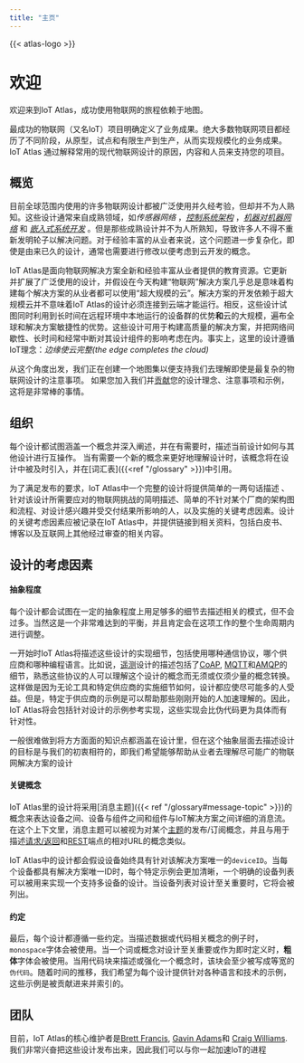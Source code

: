 ```yaml
---
title: "主页"
---
```

{{< atlas-logo >}} 

# 欢迎 

欢迎来到IoT Atlas，成功使用物联网的旅程依赖于地图。

最成功的物联网（又名IoT）项目明确定义了业务成果。绝大多数物联网项目都经历了不同阶段，从原型，试点和有限生产​​到生产，从而实现规模化的业务成果。IoT Atlas 通过解释常用的现代物联网设计的原因，内容和人员来支持您的项目。

## 概览
目前全球范围内使用的许多物联网设计都被广泛使用并久经考验，但却并不为人熟知。这些设计通常来自成熟领域，如*传感器网络* ，*[控制系统架构](https://en.wikipedia.org/wiki/Control_system)* ，*[机器对机器网络](https://en.wikipedia.org/wiki/Machine_to_machine)* 和 *[嵌入式系统开发](https://en.wikipedia.org/wiki/Embedded_system)* 。但是那些成熟设计并不为人所熟知，导致许多人不得不重新发明轮子以解决问题。对于经验丰富的从业者来说，这个问题进一步复杂化，即使是由来已久的设计，通常也需要进行修改以便考虑到云开发的概念。

IoT Atlas是面向物联网解决方案全新和经验丰富从业者提供的教育资源。它更新并扩展了广泛使用的设计，并假设在今天构建“物联网”解决方案几乎总是意味着构建每个解决方案的从业者都可以使用“超大规模的云”。解决方案的开发依赖于超大规模云并不意味着IoT Atlas的设计必须连接到云端才能运行。相反，这些设计试图同时利用到长时间在远程环境中本地运行的设备群的优势**和**云的大规模，遍布全球和解决方案敏捷性的优势。这些设计可用于构建高质量的解决方案，并把网络间歇性、长时间和经常中断对其设计组件的影响考虑在内。事实上，这里的设计遵循IoT理念：*边缘使云完整(the edge completes the cloud)*

从这个角度出发，我们正在创建一个地图集以便支持我们去理解即使是最复杂的物联网设计的注意事项。 如果您加入我们并[贡献](https://github.com/aws/iot-atlas/blob/master/CONTRIBUTING.md)您的设计理念、注意事项和示例，这将是非常棒的事情。

## 组织

每个设计都试图涵盖一个概念并深入阐述，并在有需要时，描述当前设计如何与其他设计进行互操作。 当有需要一个新的概念来更好地理解设计时，该概念将在设计中被及时引入，并在[词汇表]({{<ref "/glossary" >}})中引用。

为了满足发布的要求，IoT Atlas中一个完整的设计将提供简单的一两句话描述
、针对该设计所需要应对的物联网挑战的简明描述、简单的不针对某个厂商的架构图和流程、对设计感兴趣并受交付结果所影响的人，以及实施的关键考虑因素。设计的关键考虑因素应被记录在IoT Atlas中，并提供链接到相关资料，包括白皮书、博客以及互联网上其他经过审查的相关内容。

## 设计的考虑因素
  
#### 抽象程度

每个设计都会试图在一定的抽象程度上用足够多的细节去描述相关的模式，但不会过多。当然这是一个非常难达到的平衡，并且肯定会在这项工作的整个生命周期内进行调整。

一开始时IoT Atlas将描述这些设计的实现细节，包括使用哪种通信协议，哪个供应商和哪种编程语言。比如说，[遥测](/designs/telemetry)设计的描述包括了[CoAP](http://coap.technology/), [MQTT](http://mqtt.org/)和[AMQP](https://www.amqp.org/product/architecture)的细节，熟悉这些协议的人可以理解这个设计的概念而无须或仅须少量的概念转换。这样做是因为无论工具和特定供应商的实施细节如何，设计都应使尽可能多的人受益。但是，特定于供应商的示例是可以帮助那些刚刚开始的人加速理解的。因此，IoT Atlas将会包括针对设计的示例参考实现，这些实现会比伪代码更为具体而有针对性。

一般很难做到将方方面面的知识点都涵盖在设计里，但在这个抽象层面去描述设计的目标是与我们的初衷相符的，即我们希望能够帮助从业者去理解尽可能广的物联网解决方案的设计

#### 关键概念

IoT Atlas里的设计将采用[消息主题]({{< ref "/glossary#message-topic" >}})的概念来表达设备之间、设备与组件之间和组件与IoT解决方案之间详细的消息流。在这个上下文里，消息主题可以被视为对某个[主题](#)的发布/订阅概念，并且与用于描述[请求/返回](#)和[REST](#)端点的相对URL的概念类似。

IoT Atlas中的设计都会假设设备始终具有针对该解决方案唯一的`deviceID`。当每个设备都具有解决方案唯一ID时，每个特定示例会更加清晰，一个明确的设备列表可以被用来实现一个支持多设备的设计。当设备列表对设计至关重要时，它将会被列出。

#### 约定

最后，每个设计都遵循一些约定。当描述数据或代码相关概念的例子时，`monospace`字体会被使用。当一个词或概念对设计至关重要或作为即时定义时，**粗体**字体会被使用。当用代码块来描述或强化一个概念时，该块会至少被写成等宽的`伪代码`。随着时间的推移，我们希望为每个设计提供针对各种语言和技术的示例，这些示例是被贡献进来并索引的。

## 团队

目前，IoT Atlas的核心维护者是[Brett Francis](https://github.com/brettf), 
[Gavin Adams](https://github.com/gadams999)和 
[Craig Williams](https://github.com/typemismatch).我们非常兴奋把这些设计发布出来，因此我们可以与你一起加速IoT的进程

